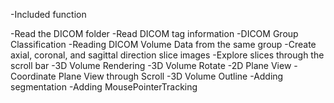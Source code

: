 -Included function

-Read the DICOM folder
-Read DICOM tag information
-DICOM Group Classification
-Reading DICOM Volume Data from the same group
-Create axial, coronal, and sagittal direction slice images
-Explore slices through the scroll bar
-3D Volume Rendering
-3D Volume Rotate
-2D Plane View
-Coordinate Plane View through Scroll
-3D Volume Outline
-Adding segmentation
-Adding MousePointerTracking




